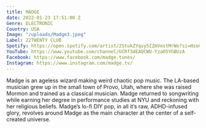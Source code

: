 ```yaml
---
title: MADGE
date: 2022-01-23 17:51:00 Z
Genre: ELECTRONIC
Country: USA
Image: "/uploads/Madge3.jpeg"
Label: 22TWENTY CLUB
Spotify: https://open.spotify.com/artist/2StukZYqvy5IZmVestMrWo?si=HzoC0HmyRca2MKbopVP_0Q
YouTube: https://www.youtube.com/channel/UCRf3dEAQCWU-YzaO5YhBUzA
Facebook: https://www.facebook.com/madge.tunes/
Instagram: https://www.instagram.com/madge.tv/
---
```


Madge is an ageless wizard making weird chaotic pop music. The LA-based musician grew up in the small town of Provo, Utah, where she was raised Mormon and trained as a classical musician. Madge returned to songwriting while earning her degree in performance studies at NYU and reckoning with her religious beliefs. Madge’s lo-fi DIY pop, in all it’s raw, ADHD-infused glory, revolves around Madge as the main character at the center of a self-created universe.